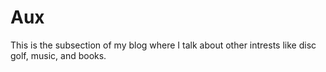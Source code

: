 # Aux

This is the subsection of my blog where I talk about other intrests like disc golf, music, and books.
